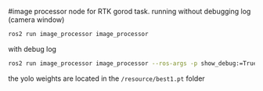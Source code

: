 #image processor node for RTK gorod task.
running without debugging log (camera window)
```bash
ros2 run image_processor image_processor
```
with debug log
```bash
ros2 run image_processor image_processor --ros-args -p show_debug:=True
```
the yolo weights are located in the ```/resource/best1.pt``` folder

